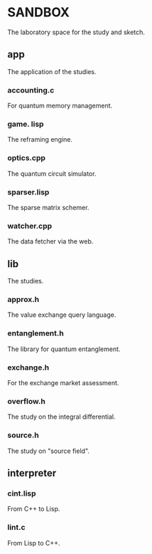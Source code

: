 # SANDBOX
The laboratory space for the study and sketch.
## app
The application of the studies.
### accounting.c
For quantum memory management.
### game. lisp
The reframing engine.
### optics.cpp
The quantum circuit simulator.
### sparser.lisp
The sparse matrix schemer.
### watcher.cpp
The data fetcher via the web.
## lib
The studies.
### approx.h
The value exchange query language.
### entanglement.h
The library for quantum entanglement.
### exchange.h
For the exchange market assessment.
### overflow.h
The study on the integral differential.
### source.h
The study on "source field".
## interpreter
### cint.lisp
From C++ to Lisp.
### lint.c
From Lisp to C++.
